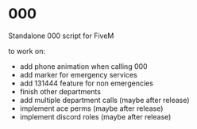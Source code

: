 # 000
Standalone 000 script for FiveM

to work on:
- add phone animation when calling 000
- add marker for emergency services
- add 131444 feature for non emergencies
- finish other departments
- add multiple department calls (maybe after release)
- implement ace perms (maybe after release)
- implement discord roles (maybe after release)
